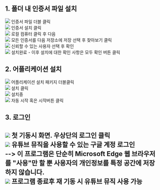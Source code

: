 <h2>1. 폴더 내 인증서 파일 설치</h2>
<img src="/Guide Image/cert0.png"/>
인증서 파일 더블 클릭<br/>
<img src="/Guide Image/cert1.png"/>
인증서 설치 클릭<br/>
<img src="/Guide Image/cert2.png"/>
로컬 컴퓨터 클릭 후 다음<br/>
<img src="/Guide Image/cert4.png"/>
모든 인증서를 다음 저장소에 저장 선택 후 찾아보기 클릭<br/>
<img src="/Guide Image/cert3.png"/>
신뢰할 수 있는 사용자 선택 후 확인<br/>
<img src="/Guide Image/cert5.png"/>
설치완료 - 이후 설치에 대한 확인 사항은 모두 확인 버튼 클릭
<h2>2. 어플리케이션 설치</h2>
<img src="/Guide Image/install0.png"/>
어플리케이션 설치 패키지 더블클릭<br/>
<img src="/Guide Image/install1.png"/>
설치 클릭<br/>
<img src="/Guide Image/install2.png"/>
설치중<br/>
<img src="/Guide Image/install3.png"/>
자동 시작 혹은 시작버튼 클릭<br/>
<h2>3. 로그인<h2/>
<img src="/Guide Image/setting0.png"/>
첫 기동시 화면. 우상단의 로그인 클릭<br/>
<img src="/Guide Image/setting0.png"/>
유튜브 뮤직을 사용할 수 있는 구글 계정 로그인<br/>
--> 이 프로그램은 단순히 Microsoft Edge 웹 브라우저를 "사용"만 할 뿐 사용자의 개인정보를 특정 공간에 저장하지 않습니다.<br/>
<img src="/Guide Image/setting0.png"/>
프로그램 종료후 재 기동 시 유튜브 뮤직 사용 가능<br/>
